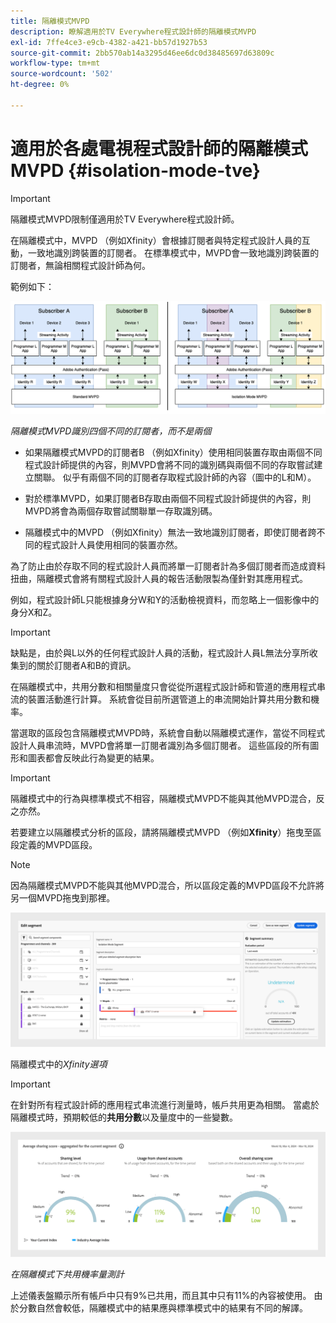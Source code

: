 ```yaml
---
title: 隔離模式MVPD
description: 瞭解適用於TV Everywhere程式設計師的隔離模式MVPD
exl-id: 7ffe4ce3-e9cb-4382-a421-bb57d1927b53
source-git-commit: 2bb570ab14a3295d46ee6dc0d38485697d63809c
workflow-type: tm+mt
source-wordcount: '502'
ht-degree: 0%

---
```


# 適用於各處電視程式設計師的隔離模式MVPD {#isolation-mode-tve}

>[!IMPORTANT]
>
> 隔離模式MVPD限制僅適用於TV Everywhere程式設計師。

在隔離模式中，MVPD （例如Xfinity）會根據訂閱者與特定程式設計人員的互動，一致地識別跨裝置的訂閱者。 在標準模式中，MVPD會一致地識別跨裝置的訂閱者，無論相關程式設計師為何。

範例如下：

![](assets/isolation-diff-new.png)

*隔離模式MVPD識別四個不同的訂閱者，而不是兩個*

* 如果隔離模式MVPD的訂閱者B （例如Xfinity）使用相同裝置存取由兩個不同程式設計師提供的內容，則MVPD會將不同的識別碼與兩個不同的存取嘗試建立關聯。 似乎有兩個不同的訂閱者存取程式設計師的內容（圖中的L和M）。

* 對於標準MVPD，如果訂閱者B存取由兩個不同程式設計師提供的內容，則MVPD將會為兩個存取嘗試關聯單一存取識別碼。

* 隔離模式中的MVPD （例如Xfinity）無法一致地識別訂閱者，即使訂閱者跨不同的程式設計人員使用相同的裝置亦然。

為了防止由於存取不同的程式設計人員而將單一訂閱者計為多個訂閱者而造成資料扭曲，隔離模式會將有關程式設計人員的報告活動限製為僅針對其應用程式。

例如，程式設計師L只能根據身分W和Y的活動檢視資料，而忽略上一個影像中的身分X和Z。

>[!IMPORTANT]
>
> 缺點是，由於與L以外的任何程式設計人員的活動，程式設計人員L無法分享所收集到的關於訂閱者A和B的資訊。

在隔離模式中，共用分數和相關量度只會從從所選程式設計師和管道的應用程式串流的裝置活動進行計算。 系統會從目前所選管道上的串流開始計算共用分數和機率。

當選取的區段包含隔離模式MVPD時，系統會自動以隔離模式運作，當從不同程式設計人員串流時，MVPD會將單一訂閱者識別為多個訂閱者。 這些區段的所有圖形和圖表都會反映此行為變更的結果。

>[!IMPORTANT]
>
> 隔離模式中的行為與標準模式不相容，隔離模式MVPD不能與其他MVPD混合，反之亦然。

若要建立以隔離模式分析的區段，請將隔離模式MVPD （例如&#x200B;**Xfinity**）拖曳至區段定義的MVPD區段。

>[!NOTE]
>
> 因為隔離模式MVPD不能與其他MVPD混合，所以區段定義的MVPD區段不允許將另一個MVPD拖曳到那裡。

![](assets/xfinity-in-segment.png)

隔離模式中的&#x200B;*Xfinity選項*

>[!IMPORTANT]
>
> 在針對所有程式設計師的應用程式串流進行測量時，帳戶共用更為相關。 當處於隔離模式時，預期較低的&#x200B;**共用分數**&#x200B;以及量度中的一些變數。

![](assets/aggregate-sharing-isolation.png)

*在隔離模式下共用機率量測計*

上述儀表盤顯示所有帳戶中只有9%已共用，而且其中只有11%的內容被使用。 由於分數自然會較低，隔離模式中的結果應與標準模式中的結果有不同的解譯。
